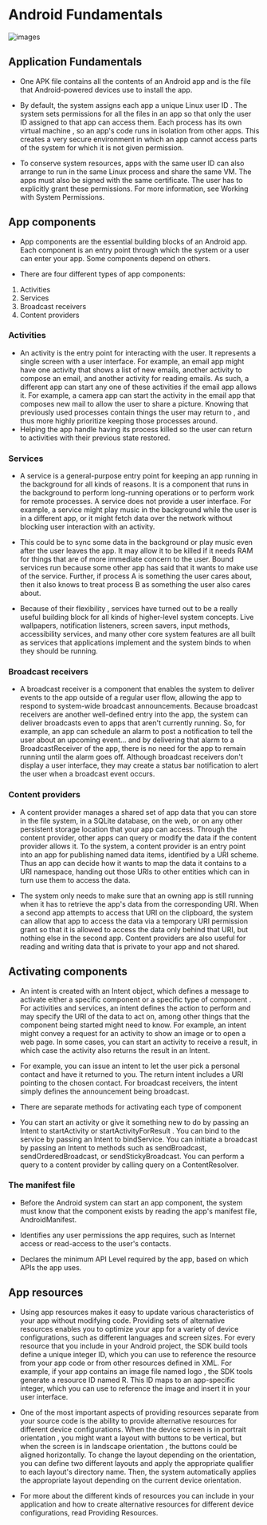 # Android Fundamentals


![images](https://res.cloudinary.com/jerrick/image/upload/fl_progressive,q_auto,w_1024/5f5b11b6a6b679001ce6c799.png)

## Application Fundamentals


- One APK file contains all the contents of an Android app and is the file that Android-powered devices use to install the app.

- By default, the system assigns each app a unique Linux user ID . The system sets permissions for all the files in an app so that only the user ID assigned to that app can access them. Each process has its own virtual machine , so an app's code runs in isolation from other apps. This creates a very secure environment in which an app cannot access parts of the system for which it is not given permission.

- To conserve system resources, apps with the same user ID can also arrange to run in the same Linux process and share the same VM. The apps must also be signed with the same certificate. The user has to explicitly grant these permissions. For more information, see Working with System Permissions.


## App components
- App components are the essential building blocks of an Android app. Each component is an entry point through which the system or a user can enter your app. Some components depend on others.

- There are four different types of app components:

1. Activities
2. Services
3. Broadcast receivers
4. Content providers

### Activities
- An activity is the entry point for interacting with the user. It represents a single screen with a user interface. For example, an email app might have one activity that shows a list of new emails, another activity to compose an email, and another activity for reading emails. As such, a different app can start any one of these activities if the email app allows it. For example, a camera app can start the activity in the email app that composes new mail to allow the user to share a picture. Knowing that previously used processes contain things the user may return to , and thus more highly prioritize keeping those processes around.
- Helping the app handle having its process killed so the user can return to activities with their previous state restored.

### Services


- A service is a general-purpose entry point for keeping an app running in the background for all kinds of reasons. It is a component that runs in the background to perform long-running operations or to perform work for remote processes. A service does not provide a user interface. For example, a service might play music in the background while the user is in a different app, or it might fetch data over the network without blocking user interaction with an activity.

- This could be to sync some data in the background or play music even after the user leaves the app. It may allow it to be killed if it needs RAM for things that are of more immediate concern to the user. Bound services run because some other app has said that it wants to make use of the service. Further, if process A is something the user cares about, then it also knows to treat process B as something the user also cares about.

- Because of their flexibility , services have turned out to be a really useful building block for all kinds of higher-level system concepts. Live wallpapers, notification listeners, screen savers, input methods, accessibility services, and many other core system features are all built as services that applications implement and the system binds to when they should be running.

### Broadcast receivers
- A broadcast receiver is a component that enables the system to deliver events to the app outside of a regular user flow, allowing the app to respond to system-wide broadcast announcements. Because broadcast receivers are another well-defined entry into the app, the system can deliver broadcasts even to apps that aren't currently running. So, for example, an app can schedule an alarm to post a notification to tell the user about an upcoming event... and by delivering that alarm to a BroadcastReceiver of the app, there is no need for the app to remain running until the alarm goes off. Although broadcast receivers don't display a user interface, they may create a status bar notification to alert the user when a broadcast event occurs.

### Content providers
- A content provider manages a shared set of app data that you can store in the file system, in a SQLite database, on the web, or on any other persistent storage location that your app can access. Through the content provider, other apps can query or modify the data if the content provider allows it. To the system, a content provider is an entry point into an app for publishing named data items, identified by a URI scheme. Thus an app can decide how it wants to map the data it contains to a URI namespace, handing out those URIs to other entities which can in turn use them to access the data.

- The system only needs to make sure that an owning app is still running when it has to retrieve the app's data from the corresponding URI. When a second app attempts to access that URI on the clipboard, the system can allow that app to access the data via a temporary URI permission grant so that it is allowed to access the data only behind that URI, but nothing else in the second app. Content providers are also useful for reading and writing data that is private to your app and not shared.


## Activating components
- An intent is created with an Intent object, which defines a message to activate either a specific component or a specific type of component . For activities and services, an intent defines the action to perform and may specify the URI of the data to act on, among other things that the component being started might need to know. For example, an intent might convey a request for an activity to show an image or to open a web page. In some cases, you can start an activity to receive a result, in which case the activity also returns the result in an Intent.

- For example, you can issue an intent to let the user pick a personal contact and have it returned to you. The return intent includes a URI pointing to the chosen contact. For broadcast receivers, the intent simply defines the announcement being broadcast.

- There are separate methods for activating each type of component

- You can start an activity or give it something new to do by passing an Intent to startActivity or startActivityForResult . You can bind to the service by passing an Intent to bindService. You can initiate a broadcast by passing an Intent to methods such as sendBroadcast, sendOrderedBroadcast, or sendStickyBroadcast. You can perform a query to a content provider by calling query on a ContentResolver.

### The manifest file

- Before the Android system can start an app component, the system must know that the component exists by reading the app's manifest file, AndroidManifest.

- Identifies any user permissions the app requires, such as Internet access or read-access to the user's contacts.
- Declares the minimum API Level required by the app, based on which APIs the app uses.

## App resources

- Using app resources makes it easy to update various characteristics of your app without modifying code. Providing sets of alternative resources enables you to optimize your app for a variety of device configurations, such as different languages and screen sizes. For every resource that you include in your Android project, the SDK build tools define a unique integer ID, which you can use to reference the resource from your app code or from other resources defined in XML. For example, if your app contains an image file named logo , the SDK tools generate a resource ID named R. This ID maps to an app-specific integer, which you can use to reference the image and insert it in your user interface.

- One of the most important aspects of providing resources separate from your source code is the ability to provide alternative resources for different device configurations. When the device screen is in portrait orientation , you might want a layout with buttons to be vertical, but when the screen is in landscape orientation , the buttons could be aligned horizontally. To change the layout depending on the orientation, you can define two different layouts and apply the appropriate qualifier to each layout's directory name. Then, the system automatically applies the appropriate layout depending on the current device orientation.

- For more about the different kinds of resources you can include in your application and how to create alternative resources for different device configurations, read Providing Resources.